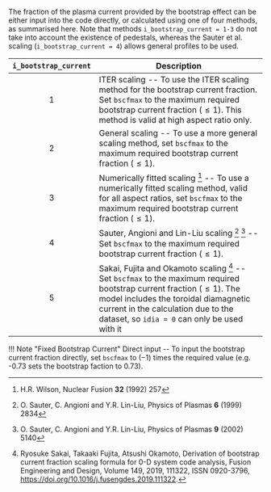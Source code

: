 The fraction of the plasma current provided by the bootstrap effect
can be either input into the code directly, or calculated using one of four
methods, as summarised here. Note that methods `i_bootstrap_current = 1-3` do not take into account the 
existence of pedestals, whereas the Sauter et al. scaling 
(`i_bootstrap_current = 4`) allows general profiles to be used. 

| `i_bootstrap_current` | Description |
| :-: | - |
| 1 | ITER scaling -- To use the ITER scaling method for the bootstrap current fraction.  Set `bscfmax` to the maximum required bootstrap current fraction ($\leq 1$). This method is valid at high aspect ratio only.
| 2 | General scaling -- To use a more general scaling method, set `bscfmax` to the maximum required bootstrap current fraction ($\leq 1$).
| 3 | Numerically fitted scaling [^1] -- To use a numerically fitted scaling method, valid for all aspect ratios, set `bscfmax` to the maximum required bootstrap current fraction ($\leq 1$).
| 4 | Sauter, Angioni and Lin-Liu scaling [^2] [^3] -- Set `bscfmax` to the maximum required bootstrap current fraction ($\leq 1$).
| 5 | Sakai, Fujita and Okamoto scaling [^4] -- Set `bscfmax` to the maximum required bootstrap current fraction ($\leq 1$). The model includes the toroidal diamagnetic current in the calculation due to the dataset, so `idia = 0` can only be used with it

!!! Note "Fixed Bootstrap Current"
    Direct input -- To input the bootstrap current fraction directly, set `bscfmax` 
    to $(-1)$ times the required value (e.g. -0.73 sets the bootstrap faction to 0.73).

[^1]: H.R. Wilson, Nuclear Fusion **32** (1992) 257
[^2]: O. Sauter, C. Angioni and Y.R. Lin-Liu, Physics of Plasmas **6** (1999) 2834 
[^3]: O. Sauter, C. Angioni and Y.R. Lin-Liu, Physics of Plasmas **9** (2002) 5140  
[^4]: Ryosuke Sakai, Takaaki Fujita, Atsushi Okamoto, Derivation of bootstrap current fraction scaling formula for 0-D system code analysis, Fusion Engineering and Design, Volume 149, 2019, 111322, ISSN 0920-3796, https://doi.org/10.1016/j.fusengdes.2019.111322.  